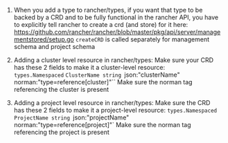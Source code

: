 1. When you add a type to rancher/types, if you want that type to be backed by a CRD and to be fully functional in the rancher API, you have to explicitly tell rancher to create a crd (and store) for it here:
https://github.com/rancher/rancher/blob/master/pkg/api/server/managementstored/setup.go
`createCRD` is called separately for management schema and project schema

2. Adding a cluster level resource in rancher/types:
Make sure your CRD has these 2 fields to make it a cluster-level resource: </br>
`types.Namespaced`
`ClusterName string `json:"clusterName" norman:"type=reference[cluster]"``
Make sure the norman tag referencing the cluster is present

3. Adding a project level resource in rancher/types:
Make sure the CRD has these 2 fields to make it a project-level resource:
`types.Namespaced`
`ProjectName string `json:"projectName" norman:"type=reference[project]"`
Make sure the norman tag referencing the project is present
